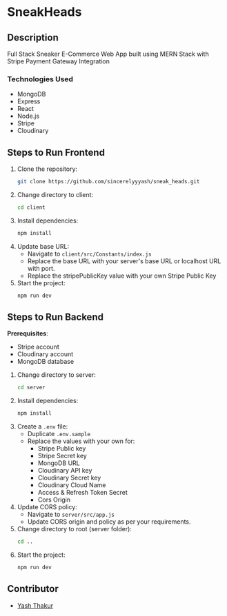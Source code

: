 # SneakHeads

## Description
Full Stack Sneaker E-Commerce Web App built using MERN Stack with Stripe Payment Gateway Integration

### Technologies Used
- MongoDB
- Express
- React
- Node.js
- Stripe
- Cloudinary

## Steps to Run Frontend
1. Clone the repository:
    ```bash
    git clone https://github.com/sincerelyyyash/sneak_heads.git
    ```
2. Change directory to client:
    ```bash
    cd client
    ```
3. Install dependencies:
    ```bash
    npm install
    ```
4. Update base URL:
    - Navigate to `client/src/Constants/index.js`
    - Replace the base URL with your server's base URL or localhost URL with port.
    - Replace the stripePublicKey value with your own Stripe Public Key
5. Start the project:
    ```bash
    npm run dev
    ```

## Steps to Run Backend
**Prerequisites**: 
- Stripe account
- Cloudinary account
- MongoDB database

1. Change directory to server:
    ```bash
    cd server
    ```
2. Install dependencies:
    ```bash
    npm install
    ```
3. Create a `.env` file:
    - Duplicate `.env.sample`
    - Replace the values with your own for:
        - Stripe Public key
        - Stripe Secret key
        - MongoDB URL
        - Cloudinary API key
        - Cloudinary Secret key
        - Cloudinary Cloud Name
        - Access & Refresh Token Secret
        - Cors Origin
4. Update CORS policy:
    - Navigate to `server/src/app.js`
    - Update CORS origin and policy as per your requirements.
5. Change directory to root (server folder):
    ```bash
    cd ..
    ```
6. Start the project:
    ```bash
    npm run dev
    ```

## Contributor
- [Yash Thakur](https://github.com/sincerelyyyash)

